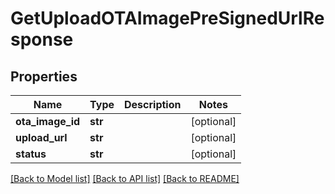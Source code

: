 # GetUploadOTAImagePreSignedUrlResponse

## Properties
Name | Type | Description | Notes
------------ | ------------- | ------------- | -------------
**ota_image_id** | **str** |  | [optional] 
**upload_url** | **str** |  | [optional] 
**status** | **str** |  | [optional] 

[[Back to Model list]](../README.md#documentation-for-models) [[Back to API list]](../README.md#documentation-for-api-endpoints) [[Back to README]](../README.md)

